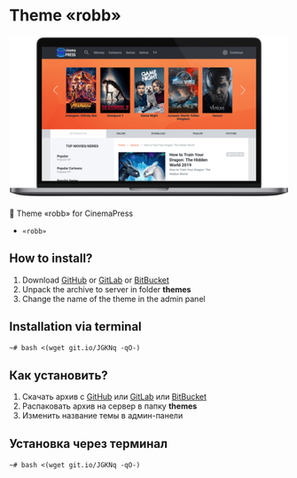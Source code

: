 # Theme «robb»

![Theme «robb» for CinemaPress](https://raw.githubusercontent.com/CinemaPress/Theme-Robb/master/screenshot.png)

:art: Theme «robb» for CinemaPress

- `«robb»`

## How to install?
1. Download [GitHub](https://github.com/CinemaPress/Theme-Robb/archive/master.zip) or [GitLab](https://gitlab.com/CinemaPress/Theme-Robb/repository/archive.zip) or [BitBucket](https://bitbucket.org/cinemapress/theme-robb/get/master.zip)
2. Unpack the archive to server in folder **themes**
3. Change the name of the theme in the admin panel

## Installation via terminal
```
~# bash <(wget git.io/JGKNq -qO-)
```

## Как установить?
1. Скачать архив с [GitHub](https://github.com/CinemaPress/Theme-Robb/archive/master.zip) или [GitLab](https://gitlab.com/CinemaPress/Theme-Robb/repository/archive.zip) или [BitBucket](https://bitbucket.org/cinemapress/theme-robb/get/master.zip)
2. Распаковать архив на сервер в папку **themes**
3. Изменить название темы в админ-панели

## Установка через терминал
```
~# bash <(wget git.io/JGKNq -qO-)
```